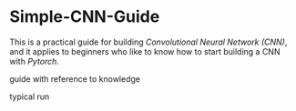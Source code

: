 # Simple-CNN-Guide
This is a practical guide for building *Convolutional Neural Network (CNN)*, and it applies to beginners who like to know how to start building a CNN with *Pytorch*.

guide with reference to knowledge

typical run
